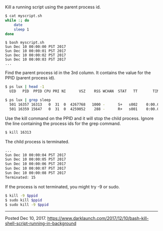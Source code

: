 Kill a running script using the parent process id.

```bash
$ cat myscript.sh 
while :; do
    date
    sleep 1
done
```

```
$ bash myscript.sh
Sun Dec 10 00:00:00 PST 2017
Sun Dec 10 00:00:01 PST 2017
Sun Dec 10 00:00:02 PST 2017
Sun Dec 10 00:00:03 PST 2017
...
```

Find the parent process id in the 3rd column. It contains the value for the PPID (parent process id).

```bash
$ ps lux | head -1
  UID   PID  PPID CPU PRI NI      VSZ    RSS WCHAN  STAT   TT       TIME COMMAND          USER  %CPU %MEM STARTED
```

```bash
$ ps lux | grep sleep
  501 16357 16313   0  31  0  4267768   1000 -      S+   s002    0:00.01 sleep 1          user   0.1  0.0 00:00AM
  501 16359 15647   0  31  0  4259052    288 -      R+   s001    0:00.00 grep sleep       user   0.0  0.0 00:00AM
```

Use the kill command on the PPID and it will stop the child process. Ignore the line containing the process ids for the grep command.

```bash
$ kill 16313
```

The child process is terminated.

```bash
...
Sun Dec 10 00:00:04 PST 2017
Sun Dec 10 00:00:05 PST 2017
Sun Dec 10 00:00:06 PST 2017
Sun Dec 10 00:00:07 PST 2017
Sun Dec 10 00:00:08 PST 2017
Terminated: 15
```

If the process is not terminated, you might try -9 or sudo.

```bash
$ kill -9 $ppid
$ sudo kill $ppid
$ sudo kill -9 $ppid
```

---

Posted Dec 10, 2017.
https://www.darklaunch.com/2017/12/10/bash-kill-shell-script-running-in-background